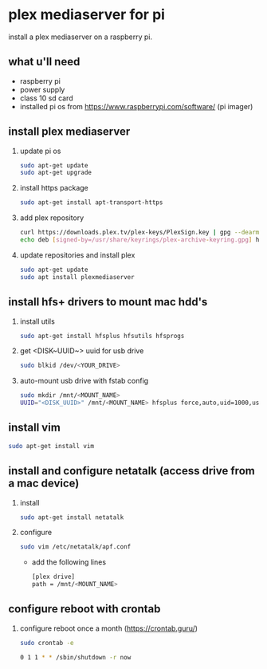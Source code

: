 # plex mediaserver for pi

install a plex mediaserver on a raspberry pi.

## what u\'ll need

-   raspberry pi
-   power supply
-   class 10 sd card
-   installed pi os from <https://www.raspberrypi.com/software/> (pi
    imager)

## install plex mediaserver

1.  update pi os

    ``` bash
    sudo apt-get update
    sudo apt-get upgrade
    ```

2.  install https package

    ``` bash
    sudo apt-get install apt-transport-https
    ```

3.  add plex repository

    ``` bash
    curl https://downloads.plex.tv/plex-keys/PlexSign.key | gpg --dearmor | sudo tee /usr/share/keyrings/plex-archive-keyring.gpg >/dev/null
    echo deb [signed-by=/usr/share/keyrings/plex-archive-keyring.gpg] https://downloads.plex.tv/repo/deb public main | sudo tee /etc/apt/sources.list.d/plexmediaserver.list
    ```

4.  update repositories and install plex

    ``` bash
    sudo apt-get update
    sudo apt install plexmediaserver
    ```

## install hfs+ drivers to mount mac hdd\'s

1.  install utils

    ``` bash
    sudo apt-get install hfsplus hfsutils hfsprogs
    ```

2.  get \<DISK~UUID~\> uuid for usb drive

    ``` bash
    sudo blkid /dev/<YOUR_DRIVE>
    ```

3.  auto-mount usb drive with fstab config

    ``` bash
    sudo mkdir /mnt/<MOUNT_NAME>
    UUID="<DISK_UUID>" /mnt/<MOUNT_NAME> hfsplus force,auto,uid=1000,users,rw 0 2
    ```

## install vim

``` bash
sudo apt-get install vim
```

## install and configure netatalk (access drive from a mac device)

1.  install

    ``` bash
    sudo apt-get install netatalk
    ```

2.  configure

    ``` bash
    sudo vim /etc/netatalk/apf.conf
    ```

    -   add the following lines

        ``` bash
        [plex drive]
        path = /mnt/<MOUNT_NAME>
        ```

## configure reboot with crontab

1.  configure reboot once a month (<https://crontab.guru/>)

    ``` bash
    sudo crontab -e

    0 1 1 * * /sbin/shutdown -r now
    ```
